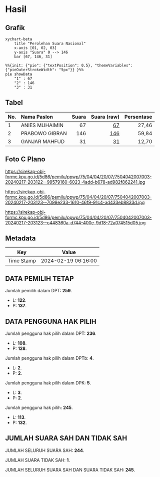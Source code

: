 # Hasil

## Grafik

```mermaid
xychart-beta
    title "Perolehan Suara Nasional"
    x-axis [01, 02, 03]
    y-axis "Suara" 0 --> 146
    bar [67, 146, 31]
```

```mermaid
%%{init: {"pie": {"textPosition": 0.5}, "themeVariables": {"pieOuterStrokeWidth": "5px"}} }%%
pie showData
    "1" : 67
    "2" : 146
    "3" : 31
```

## Tabel

| No. | Nama Paslon    | Suara | Suara (raw) | Persentase |
|:--- |:-------------- | -----:| -----------:| ----------:|
| 1   | ANIES MUHAIMIN | 67    | [67][p-1]   | 27,46      |
| 2   | PRABOWO GIBRAN | 146   | [146][p-2]  | 59,84      |
| 3   | GANJAR MAHFUD  | 31    | [31][p-3]   | 12,70      |


[p-1]: https://github.com/gigit-pemilu/pemilu-2024/blob/main/pilpres/hitung-suara/sub/75-gorontalo/sub/04-pohuwato/sub/04-marisa/sub/2007-teratai/sub/003-tps/sub/paslon-1.txt
[p-2]: https://github.com/gigit-pemilu/pemilu-2024/blob/main/pilpres/hitung-suara/sub/75-gorontalo/sub/04-pohuwato/sub/04-marisa/sub/2007-teratai/sub/003-tps/sub/paslon-2.txt
[p-3]: https://github.com/gigit-pemilu/pemilu-2024/blob/main/pilpres/hitung-suara/sub/75-gorontalo/sub/04-pohuwato/sub/04-marisa/sub/2007-teratai/sub/003-tps/sub/paslon-3.txt

## Foto C Plano

https://sirekap-obj-formc.kpu.go.id/5d86/pemilu/ppwp/75/04/04/20/07/7504042007003-20240217-203122--99579160-6023-4add-b678-ad982f862241.jpg

https://sirekap-obj-formc.kpu.go.id/5d86/pemilu/ppwp/75/04/04/20/07/7504042007003-20240217-203123--7098e233-1610-46f9-91c4-ad433eb8833d.jpg

https://sirekap-obj-formc.kpu.go.id/5d86/pemilu/ppwp/75/04/04/20/07/7504042007003-20240217-203123--c448360a-d744-400e-9d18-72a074515d05.jpg


## Metadata

| Key        | Value               |
| ---------- | ------------------- |
| Time Stamp | 2024-02-19 06:16:00 |


## DATA PEMILIH TETAP

Jumlah pemilih dalam DPT: **259**.
 * L: **122**.
 * P: **137**.

## DATA PENGGUNA HAK PILIH

Jumlah pengguna hak pilih dalam DPT: **236**.
 * L: **108**.
 * P: **128**.

Jumlah pengguna hak pilih dalam DPTb: **4**.
 * L: **2**.
 * P: **2**.

Jumlah pengguna hak pilih dalam DPK: **5**.
 * L: **3**.
 * P: **2**.

Jumlah pengguna hak pilih: **245**.
 * L: **113**.
 * P: **132**.

## JUMLAH SUARA SAH DAN TIDAK SAH

JUMLAH SELURUH SUARA SAH: **244**.

JUMLAH SUARA TIDAK SAH: **1**.

JUMLAH SELURUH SUARA SAH DAN SUARA TIDAK SAH: **245**.


